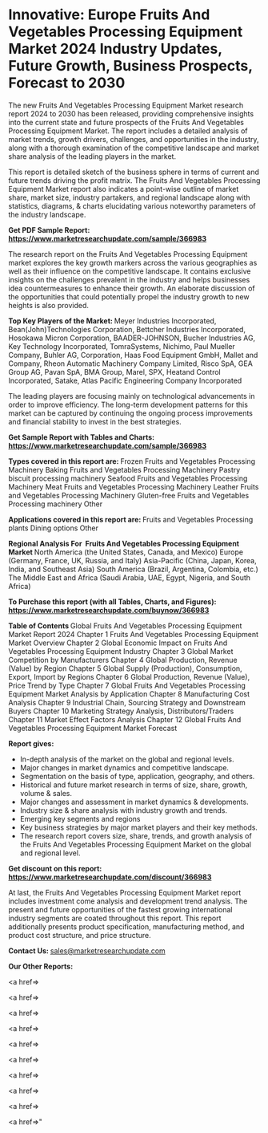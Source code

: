 # Innovative: Europe Fruits And Vegetables Processing Equipment Market 2024 Industry Updates, Future Growth, Business Prospects, Forecast to 2030

The new Fruits And Vegetables Processing Equipment Market research report 2024 to 2030 has been released, providing comprehensive insights into the current state and future prospects of the Fruits And Vegetables Processing Equipment Market. The report includes a detailed analysis of market trends, growth drivers, challenges, and opportunities in the industry, along with a thorough examination of the competitive landscape and market share analysis of the leading players in the market.

This report is detailed sketch of the business sphere in terms of current and future trends driving the profit matrix. The Fruits And Vegetables Processing Equipment Market report also indicates a point-wise outline of market share, market size, industry partakers, and regional landscape along with statistics, diagrams, &amp; charts elucidating various noteworthy parameters of the industry landscape.

<strong><b>Get PDF Sample Report: <a href=https://www.marketresearchupdate.com/sample/366983>https://www.marketresearchupdate.com/sample/366983</a></b></strong>

The research report on the Fruits And Vegetables Processing Equipment market explores the key growth markers across the various geographies as well as their influence on the competitive landscape. It contains exclusive insights on the challenges prevalent in the industry and helps businesses idea countermeasures to enhance their growth. An elaborate discussion of the opportunities that could potentially propel the industry growth to new heights is also provided.

<strong><b>Top Key Players of the Market:
</b></strong>Meyer Industries Incorporated, Bean(John)Technologies Corporation, Bettcher Industries Incorporated, Hosokawa Micron Corporation, BAADER-JOHNSON, Bucher Industries AG, Key Technology Incorporated, TomraSystems, Nichimo, Paul Mueller Company, Buhler AG, Corporation, Haas Food Equipment GmbH, Mallet and Company, Rheon Automatic Machinery Company Limited, Risco SpA, GEA Group AG, Pavan SpA, BMA Group, Marel, SPX, Heatand Control Incorporated, Satake, Atlas Pacific Engineering Company Incorporated<strong><b>
</b></strong>

The leading players are focusing mainly on technological advancements in order to improve efficiency. The long-term development patterns for this market can be captured by continuing the ongoing process improvements and financial stability to invest in the best strategies.

<strong><b>Get Sample Report with Tables and Charts: <a href=https://www.marketresearchupdate.com/sample/366983>https://www.marketresearchupdate.com/sample/366983</a></b></strong>

<strong><b>Types covered in this report are:
</b></strong>Frozen Fruits and Vegetables Processing Machinery
Baking Fruits and Vegetables Processing Machinery
Pastry biscuit processing machinery
Seafood Fruits and Vegetables Processing Machinery
Meat Fruits and Vegetables Processing Machinery
Leather Fruits and Vegetables Processing Machinery
Gluten-free Fruits and Vegetables Processing machinery
Other<strong><b>
</b></strong>

<strong><b>Applications covered in this report are:
</b></strong>Fruits and Vegetables Processing plants
Dining options
Other<strong><b>
</b></strong>

<strong><b>Regional Analysis For  Fruits And Vegetables Processing Equipment Market</b></strong><strong><b>
</b></strong>North America (the United States, Canada, and Mexico)
Europe (Germany, France, UK, Russia, and Italy)
Asia-Pacific (China, Japan, Korea, India, and Southeast Asia)
South America (Brazil, Argentina, Colombia, etc.)
The Middle East and Africa (Saudi Arabia, UAE, Egypt, Nigeria, and South Africa)

<strong><b>To Purchase this report (with all Tables, Charts, and Figures): <a href=https://www.marketresearchupdate.com/buynow/366983>https://www.marketresearchupdate.com/buynow/366983</a></b></strong>

<strong><b>Table of Contents</b></strong><strong><b>
</b></strong>Global Fruits And Vegetables Processing Equipment Market Report 2024
Chapter 1 Fruits And Vegetables Processing Equipment Market Overview
Chapter 2 Global Economic Impact on Fruits And Vegetables Processing Equipment Industry
Chapter 3 Global Market Competition by Manufacturers
Chapter 4 Global Production, Revenue (Value) by Region
Chapter 5 Global Supply (Production), Consumption, Export, Import by Regions
Chapter 6 Global Production, Revenue (Value), Price Trend by Type
Chapter 7 Global Fruits And Vegetables Processing Equipment Market Analysis by Application
Chapter 8 Manufacturing Cost Analysis
Chapter 9 Industrial Chain, Sourcing Strategy and Downstream Buyers
Chapter 10 Marketing Strategy Analysis, Distributors/Traders
Chapter 11 Market Effect Factors Analysis
Chapter 12 Global Fruits And Vegetables Processing Equipment Market Forecast

<strong><b>Report gives:</b></strong>

- In-depth analysis of the market on the global and regional levels.
- Major changes in market dynamics and competitive landscape.
- Segmentation on the basis of type, application, geography, and others.
- Historical and future market research in terms of size, share, growth, volume &amp; sales.
- Major changes and assessment in market dynamics &amp; developments.
- Industry size &amp; share analysis with industry growth and trends.
- Emerging key segments and regions
- Key business strategies by major market players and their key methods.
- The research report covers size, share, trends, and growth analysis of the Fruits And Vegetables Processing Equipment Market on the global and regional level.

<strong><b>Get discount on this report: <a href=https://www.marketresearchupdate.com/discount/366983>https://www.marketresearchupdate.com/discount/366983</a></b></strong>

At last, the Fruits And Vegetables Processing Equipment Market report includes investment come analysis and development trend analysis. The present and future opportunities of the fastest growing international industry segments are coated throughout this report. This report additionally presents product specification, manufacturing method, and product cost structure, and price structure.

<strong><b>Contact Us:
</b></strong>sales@marketresearchupdate.com

<strong>Our Other Reports:</strong>

<a href=></a>

<a href=></a>

<a href=></a>

<a href=></a>

<a href=></a>

<a href=></a>

<a href=></a>

<a href=></a>

<a href=></a>

<a href=></a>"
